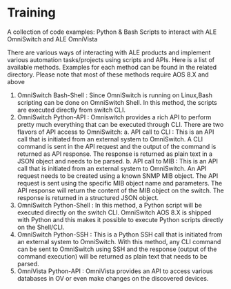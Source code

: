 # Training
A collection of code examples: Python & Bash Scripts to interact with ALE OmniSwitch and ALE OmniVista

There are various ways of interacting with ALE products and implement various automation tasks/projects using scripts and APIs. 
Here is a list of available methods. Examples for each method can be found in the related directory.
Please note that most of these methods require AOS 8.X and above

1. OmniSwitch Bash-Shell 	:	Since OmniSwitch is running on Linux,Bash scripting can be done on OmniSwitch Shell. In this method, the scripts are executed directly from switch CLI.
2. OmniSwitch Python-API	:	Omniswitch provides a rich API to perform pretty much everything that can be executed through CLI. There are two flavors of API access to OmniSwitch:
	a. API call to CLI		:	This is an API call that is initiated from an external system to OmniSwitch. A CLI command is sent in the API request and the output of the command is returned as API response. The response is returned as plain text in a JSON object and needs to be parsed.
	b. API call to MIB		: 	This is an API call that is initiated from an external system to OmniSwitch. An API request needs to be created using a known SNMP MIB object. The API request is sent using the specific MIB object name and parameters. The API response will return the content of the MIB object on the switch. The response is returned in a structured JSON object.
3. OmniSwitch Python-Shell	:	In this method, a Python script will be executed directly on the switch CLI. OmniSwitch AOS 8.X is shipped with Python and this makes it possible to execute Python scripts directly on the Shell/CLI.
4. OmniSwitch Python-SSH 	:	This is a Python SSH call that is initiated from an external system to OmniSwitch. With this method, any CLI command can be sent to OmniSwitch using SSH and the response (output of the command execution) will be returned as plain text that needs to be parsed.
5. OmniVista Python-API		:	OmniVista provides an API to access various databases in OV or even make changes on the discovered devices. 
	
